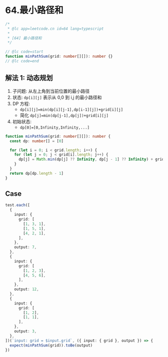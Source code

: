 # 64.最小路径和

```ts
/*
 * @lc app=leetcode.cn id=64 lang=typescript
 *
 * [64] 最小路径和
 */

// @lc code=start
function minPathSum(grid: number[][]): number {}
// @lc code=end
```

## 解法 1: 动态规划

1. 子问题: 从左上角到当前位置的最小路径
2. 状态: `dp[i][j]` 表示从 0,0 到 i,j 的最小路径和
3. DP 方程:
   - `dp[i][j]=min(dp[i][j-1],dp[i-1][j])+grid[i][j]`
   - 简化 `dp[j]=min(dp[j-1],dp[j])+grid[i][j]`
4. 初始状态:
   - `dp[0]=[0,Infinity,Infinity,...]`

```ts
function minPathSum(grid: number[][]): number {
  const dp: number[] = [0]

  for (let i = 0; i < grid.length; i++) {
    for (let j = 0; j < grid[i].length; j++) {
      dp[j] = Math.min(dp[j] ?? Infinity, dp[j - 1] ?? Infinity) + grid[i][j]
    }
  }
  return dp[dp.length - 1]
}
```

## Case

```ts
test.each([
  {
    input: {
      grid: [
        [1, 3, 1],
        [1, 5, 1],
        [4, 2, 1],
      ],
    },
    output: 7,
  },
  {
    input: {
      grid: [
        [1, 2, 3],
        [4, 5, 6],
      ],
    },
    output: 12,
  },
  {
    input: {
      grid: [
        [1, 2],
        [1, 1],
      ],
    },
    output: 3,
  },
])(`input: grid = $input.grid`, ({ input: { grid }, output }) => {
  expect(minPathSum(grid)).toBe(output)
})
```
